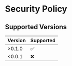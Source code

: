 # Security Policy

## Supported Versions

|  Version  | Supported          |
|  -------  | ------------------ |
|  >0.1.0   | :white_check_mark: |
|  <0.0.1   | :x:                |

